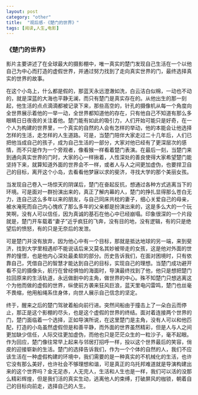 ```yaml
---
layout: post
category: "other"
title:  "观后感-《楚门的世界》"
tags: [阅读,人生,电影]
---
```


### 《楚门的世界》

影片主要讲述了在全球最大的摄影棚中，唯一真实的楚门发现自己生活在一个以他自己为中心而打造的虚假世界，并通过努力找到了走向真实世界的门，最终选择真实的世界的故事。
   在这个小岛上，什么都是假的，那蓝天永远澄澈如洗，白云洁白似棉，一动也不动的，就是深蓝的大海也平静无澜，而只有楚门是真实存在的。从他出生的那一刻起，他生活的点点滴滴都被记录下来，那些高空的，针孔的摄像机从每一个角度向全世界展示着他的一举一动，全世界都知道他的存在，只有他自己不知道有那么多眼睛日日夜夜的关注着他。楚门能有如此的吸引力，人们开始可能只是好奇，在一个人为构建的世界里，一个真实的自然的人会有怎样的举动，他的本能会让他选择怎样的生活，走怎样的人生道路。可是，当楚门陪伴大家走过二十几年后，人们已把他当成自己的孩子，成为自己生活的一部分，大家对他已经有了更深层次的感情，而不只是作为一个旁观者，像看猴一样看着楚门表演。在最后一刻，当楚门来到通向真实世界的门时，大家的心一样揪着，人性深处的善良使得大家希望楚门能坚持下来，就算知道外面的世界会不一样，或者人与人之间更加虚伪，也要捍卫自己的目标，离开这个小岛，去看看他梦寐以求的斐济，寻找大学的那个美丽女孩。
  	当发现自己卷入一场惊天的阴谋后，楚门在奋起反抗，想通过各种方式逃离当下的环境。可是面对一群扮演出来的，真正了解内幕的人，楚门的挣扎显得那么苍白无力，连自己这么多年以来的朋友，与自己同床共枕的妻子，细心关爱自己的母亲，被水淹死而自己内心愧疚了那么多年的父亲都是扮演出来的，这是多么大的一个玩笑啊，没有人可以信任，因为真诚的基石在他心中已经崩塌。印象很深的一个片段就是，楚门开车载着“妻子”近乎疯狂的飞奔，没有目的地，没有逻辑，有的只是绝望后的愤怒，有的只是无奈后的发泄。
可是楚门并没有放弃，因为他心中有一个目标，那就是抵达地球的另一端，来到斐济，找到大学里相遇却不能说话后来又莫名其妙被带走的女孩，这是他对外面的世界的憧憬，也是他内心深处最柔软的部分。历史告诉我们，在面对困境时，只有依靠自己，凭借自己的智慧才能达到自己的目标，实现自己的理想。当楚门成功避开看不见的摄像头，航行在曾经惧怕的海面时，导演最终找到了他，他只是想把楚门拉回原来的生活轨道，永远做剧中的主角，做世界的中心。殊不知楚门只想逃离这个为他而做的虚假的世界，纵使前方袭来狂风巨浪，蓝天里电闪雷鸣，楚门也丝毫不畏缩，他用船绳系住身体，向世人展示自己信念的坚定。
终于，醒来之后的楚门驾驶着船向前行进。突然间船由于撞击上了一朵白云而停止，那正是这个影棚的尽头，也是这个虚假的世界的终结。面对着连接两个世界的门，楚门面临着一个选择，正如导演所说，在这里楚门是主角，没有人可以和他匹配，打造的小岛虽然虚假但是和善平静，而外面的世界虽然精彩，但是人与人之间更加缺少信任，人际交往更加虚伪，而他也只是茫茫众生的一粒沙子，毫不起眼。作为回应，楚门像往常早上起来与邻居打招呼一样，投以这个世界最后的笑容，俏皮的迎接崭新的生活。楚门的选择告诉我们，作为一个个体的自然的人，我们不应该生活在一种虚假构建的环境中，我们需要的是一种真实的不机械化的生活，也许它没有那么美好，也许社会不够理想和谐，可是真正的乌托邦难道就是导演构建出来的这个世界吗？金无足赤，人无完人，生活和人生也是一样，我们可以活的没那么精彩辉煌，但是我们活的真实生动，逃离他人的束缚，打破屏风的枷锁，朝着自己的目标向前走，选择自己的人生。

